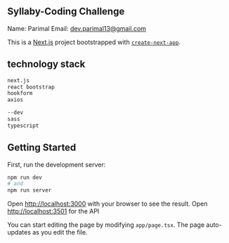 ## Syllaby-Coding Challenge

Name: Parimal
Email: dev.parimal13@gmail.com

This is a [Next.js](https://nextjs.org/) project bootstrapped with [`create-next-app`](https://github.com/vercel/next.js/tree/canary/packages/create-next-app).

## technology stack
```bash
next.js
react bootstrap
hookform
axios

--dev
sass
typescript
```
## Getting Started

First, run the development server:

```bash
npm run dev
# and
npm run server
```

Open [http://localhost:3000](http://localhost:3000) with your browser to see the result.
Open [http://localhost:3501](http://localhost:3501) for the API

You can start editing the page by modifying `app/page.tsx`. The page auto-updates as you edit the file.